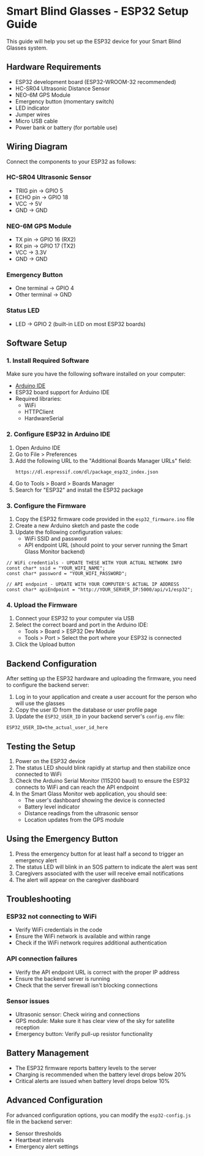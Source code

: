# Smart Blind Glasses - ESP32 Setup Guide

This guide will help you set up the ESP32 device for your Smart Blind Glasses system.

## Hardware Requirements

- ESP32 development board (ESP32-WROOM-32 recommended)
- HC-SR04 Ultrasonic Distance Sensor
- NEO-6M GPS Module
- Emergency button (momentary switch)
- LED indicator
- Jumper wires
- Micro USB cable
- Power bank or battery (for portable use)

## Wiring Diagram

Connect the components to your ESP32 as follows:

### HC-SR04 Ultrasonic Sensor
- TRIG pin → GPIO 5
- ECHO pin → GPIO 18
- VCC → 5V
- GND → GND

### NEO-6M GPS Module
- TX pin → GPIO 16 (RX2)
- RX pin → GPIO 17 (TX2)
- VCC → 3.3V
- GND → GND

### Emergency Button
- One terminal → GPIO 4
- Other terminal → GND

### Status LED
- LED → GPIO 2 (built-in LED on most ESP32 boards)

## Software Setup

### 1. Install Required Software

Make sure you have the following software installed on your computer:

- [Arduino IDE](https://www.arduino.cc/en/software)
- ESP32 board support for Arduino IDE
- Required libraries:
  - WiFi
  - HTTPClient
  - HardwareSerial

### 2. Configure ESP32 in Arduino IDE

1. Open Arduino IDE
2. Go to File > Preferences
3. Add the following URL to the "Additional Boards Manager URLs" field:
   ```
   https://dl.espressif.com/dl/package_esp32_index.json
   ```
4. Go to Tools > Board > Boards Manager
5. Search for "ESP32" and install the ESP32 package

### 3. Configure the Firmware

1. Copy the ESP32 firmware code provided in the `esp32_firmware.ino` file
2. Create a new Arduino sketch and paste the code
3. Update the following configuration values:
   - WiFi SSID and password
   - API endpoint URL (should point to your server running the Smart Glass Monitor backend)

```arduino
// WiFi credentials - UPDATE THESE WITH YOUR ACTUAL NETWORK INFO
const char* ssid = "YOUR_WIFI_NAME";
const char* password = "YOUR_WIFI_PASSWORD";

// API endpoint - UPDATE WITH YOUR COMPUTER'S ACTUAL IP ADDRESS
const char* apiEndpoint = "http://YOUR_SERVER_IP:5000/api/v1/esp32";
```

### 4. Upload the Firmware

1. Connect your ESP32 to your computer via USB
2. Select the correct board and port in the Arduino IDE:
   - Tools > Board > ESP32 Dev Module
   - Tools > Port > Select the port where your ESP32 is connected
3. Click the Upload button

## Backend Configuration

After setting up the ESP32 hardware and uploading the firmware, you need to configure the backend server:

1. Log in to your application and create a user account for the person who will use the glasses
2. Copy the user ID from the database or user profile page
3. Update the `ESP32_USER_ID` in your backend server's `config.env` file:

```
ESP32_USER_ID=the_actual_user_id_here
```

## Testing the Setup

1. Power on the ESP32 device
2. The status LED should blink rapidly at startup and then stabilize once connected to WiFi
3. Check the Arduino Serial Monitor (115200 baud) to ensure the ESP32 connects to WiFi and can reach the API endpoint
4. In the Smart Glass Monitor web application, you should see:
   - The user's dashboard showing the device is connected
   - Battery level indicator
   - Distance readings from the ultrasonic sensor
   - Location updates from the GPS module

## Using the Emergency Button

1. Press the emergency button for at least half a second to trigger an emergency alert
2. The status LED will blink in an SOS pattern to indicate the alert was sent
3. Caregivers associated with the user will receive email notifications
4. The alert will appear on the caregiver dashboard

## Troubleshooting

### ESP32 not connecting to WiFi
- Verify WiFi credentials in the code
- Ensure the WiFi network is available and within range
- Check if the WiFi network requires additional authentication

### API connection failures
- Verify the API endpoint URL is correct with the proper IP address
- Ensure the backend server is running
- Check that the server firewall isn't blocking connections

### Sensor issues
- Ultrasonic sensor: Check wiring and connections
- GPS module: Make sure it has clear view of the sky for satellite reception
- Emergency button: Verify pull-up resistor functionality

## Battery Management

- The ESP32 firmware reports battery levels to the server
- Charging is recommended when the battery level drops below 20%
- Critical alerts are issued when battery level drops below 10%

## Advanced Configuration

For advanced configuration options, you can modify the `esp32-config.js` file in the backend server:

- Sensor thresholds
- Heartbeat intervals
- Emergency alert settings
